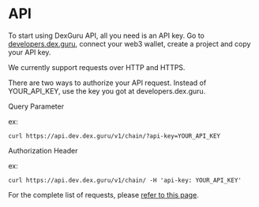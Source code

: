 # API

To start using DexGuru API, all you need is an API key. Go to [developers.dex.guru](https://developers.dex.guru/), connect your web3 wallet, create a project and copy your API key. 

We currently support requests over HTTP and HTTPS. 

There are two ways to authorize your API request. Instead of YOUR\_API\_KEY, use the key you got at developers.dex.guru.

Query Parameter

ex:

`curl https://api.dev.dex.guru/v1/chain/?api-key=YOUR_API_KEY`

Authorization Header

ex:

`curl https://api.dev.dex.guru/v1/chain/ -H 'api-key: YOUR_API_KEY'`

For the complete list of requests, please [refer to this page](https://api.dev.dex.guru/docs). 

